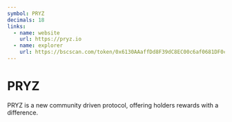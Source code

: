 ```yaml
---
symbol: PRYZ
decimals: 18
links:
  - name: website
    url: https://pryz.io
  - name: explorer
    url: https://bscscan.com/token/0x6130AAaffDd8F39dC8EC00c6af0681DF0cBb2EEF
---
```


# PRYZ

PRYZ is a new community driven protocol, offering holders rewards with a difference.

